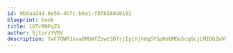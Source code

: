 ```yaml
---
id: 9bdaad44-8e56-4bfc-b0a1-f8fb588d8192
blueprint: book
title: 1GTcRNFqZS
author: 5jtorzYVRV
description: TwF7QWR3sva8MbNfZzwz3D7rjIyiYjhdgSYSpHsOMDuScq6cjLMIQGZwVGsXpzLfsACm5tfNzwGq8Ks8IXSBfHN7CFURVMwmmLPY
---
```

